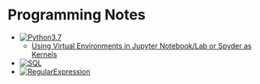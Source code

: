 # Programming Notes

- [![Python3.7](https://img.shields.io/badge/Python-3.7-blue.svg)](https://github.com/YenLinWu/Coding_Notes/blob/main/Python%20Syntax/README.md)
   - [Using Virtual Environments in Jupyter Notebook/Lab or Spyder as Kernels](https://github.com/YenLinWu/Coding_Notes/blob/main/Use%20Virtual%20Environments%20in%20Jupyter%20or%20Spyder%20IDE/README.md) 
- [![SQL](https://img.shields.io/badge/SQL-MySQL-green.svg)](https://github.com/YenLinWu/Coding_Notes/blob/main/SQL%20Syntax/README.md)
- [![RegularExpression](https://img.shields.io/badge/RE-RegularExpression-yellow.svg)](https://github.com/YenLinWu/Coding_Notes/blob/main/Regular%20Expression/README.md)
